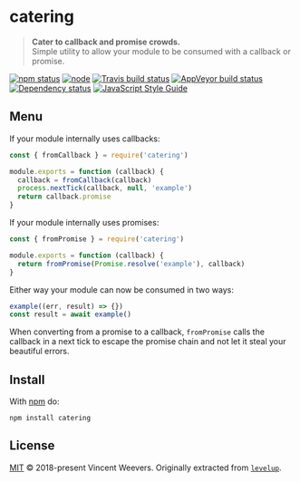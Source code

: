 # catering

> **Cater to callback and promise crowds.**  
> Simple utility to allow your module to be consumed with a callback or promise.

[![npm status](http://img.shields.io/npm/v/catering.svg)](https://www.npmjs.org/package/catering)
[![node](https://img.shields.io/node/v/catering.svg)](https://www.npmjs.org/package/catering)
[![Travis build status](https://img.shields.io/travis/vweevers/catering.svg?label=travis)](http://travis-ci.org/vweevers/catering)
[![AppVeyor build status](https://img.shields.io/appveyor/ci/vweevers/catering.svg?label=appveyor)](https://ci.appveyor.com/project/vweevers/catering)
[![Dependency status](https://img.shields.io/david/vweevers/catering.svg)](https://david-dm.org/vweevers/catering)
[![JavaScript Style Guide](https://img.shields.io/badge/code_style-standard-brightgreen.svg)](https://standardjs.com)

## Menu

If your module internally uses callbacks:

```js
const { fromCallback } = require('catering')

module.exports = function (callback) {
  callback = fromCallback(callback)
  process.nextTick(callback, null, 'example')
  return callback.promise
}
```

If your module internally uses promises:

```js
const { fromPromise } = require('catering')

module.exports = function (callback) {
  return fromPromise(Promise.resolve('example'), callback)
}
```

Either way your module can now be consumed in two ways:

```js
example((err, result) => {})
const result = await example()
```

When converting from a promise to a callback, `fromPromise` calls the callback in a next tick to escape the promise chain and not let it steal your beautiful errors.

## Install

With [npm](https://npmjs.org) do:

```
npm install catering
```

## License

[MIT](LICENSE) © 2018-present Vincent Weevers. Originally extracted from [`levelup`](https://github.com/Level/levelup/blob/37e0270c8c29d5086904e29e247e918dddcce6e2/lib/promisify.js).
